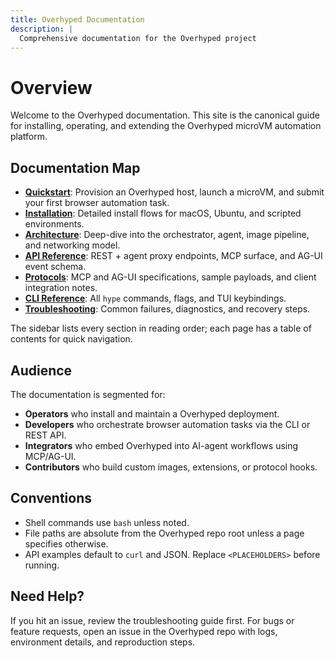 ```yaml
---
title: Overhyped Documentation
description: |
  Comprehensive documentation for the Overhyped project
---
```


# Overview

Welcome to the Overhyped documentation. This site is the canonical guide for installing, operating, and extending the Overhyped microVM automation platform.

## Documentation Map

- **[Quickstart](/docs/getting-started/quickstart)**: Provision an Overhyped host, launch a microVM, and submit your first browser automation task.
- **[Installation](/docs/install)**: Detailed install flows for macOS, Ubuntu, and scripted environments.
- **[Architecture](/docs/architecture)**: Deep-dive into the orchestrator, agent, image pipeline, and networking model.
- **[API Reference](/docs/api-reference)**: REST + agent proxy endpoints, MCP surface, and AG-UI event schema.
- **[Protocols](/docs/protocols)**: MCP and AG-UI specifications, sample payloads, and client integration notes.
- **[CLI Reference](/docs/reference/cli)**: All `hype` commands, flags, and TUI keybindings.
- **[Troubleshooting](/docs/setup/troubleshooting)**: Common failures, diagnostics, and recovery steps.

The sidebar lists every section in reading order; each page has a table of contents for quick navigation.

## Audience

The documentation is segmented for:

- **Operators** who install and maintain a Overhyped deployment.
- **Developers** who orchestrate browser automation tasks via the CLI or REST API.
- **Integrators** who embed Overhyped into AI-agent workflows using MCP/AG-UI.
- **Contributors** who build custom images, extensions, or protocol hooks.

## Conventions

- Shell commands use `bash` unless noted.
- File paths are absolute from the Overhyped repo root unless a page specifies otherwise.
- API examples default to `curl` and JSON. Replace `<PLACEHOLDERS>` before running.

## Need Help?

If you hit an issue, review the troubleshooting guide first. For bugs or feature requests, open an issue in the Overhyped repo with logs, environment details, and reproduction steps.
